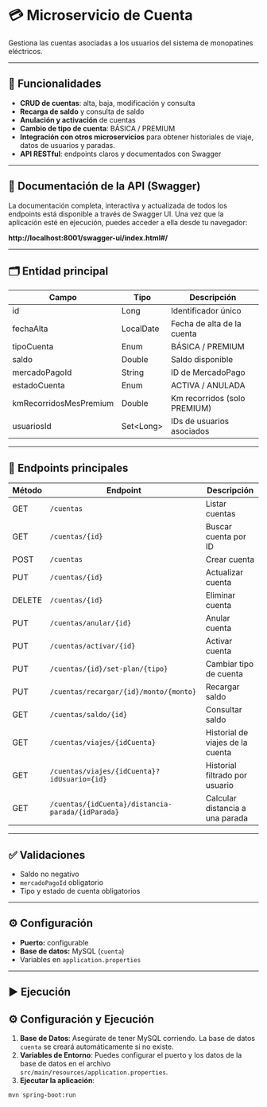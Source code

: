 
# 💳 Microservicio de Cuenta

Gestiona las cuentas asociadas a los usuarios del sistema de monopatines eléctricos.

---

## 🚀 Funcionalidades

- **CRUD de cuentas**: alta, baja, modificación y consulta
- **Recarga de saldo** y consulta de saldo
- **Anulación y activación** de cuentas
- **Cambio de tipo de cuenta**: BÁSICA / PREMIUM
- **Integración con otros microservicios** para obtener historiales de viaje, datos de usuarios y paradas.
- **API RESTful**: endpoints claros y documentados con Swagger

---

## 📖 Documentación de la API (Swagger)

La documentación completa, interactiva y actualizada de todos los endpoints está disponible a través de Swagger UI. Una vez que la aplicación esté en ejecución, puedes acceder a ella desde tu navegador:

**http://localhost:8001/swagger-ui/index.html#/**

---

## 🗂️ Entidad principal

| Campo                  | Tipo        | Descripción                          |
|------------------------|-------------|--------------------------------------|
| id                     | Long        | Identificador único                  |
| fechaAlta              | LocalDate   | Fecha de alta de la cuenta           |
| tipoCuenta             | Enum        | BÁSICA / PREMIUM                     |
| saldo                  | Double      | Saldo disponible                     |
| mercadoPagoId          | String      | ID de MercadoPago                    |
| estadoCuenta           | Enum        | ACTIVA / ANULADA                     |
| kmRecorridosMesPremium | Double      | Km recorridos (solo PREMIUM)         |
| usuariosId             | Set\<Long\> | IDs de usuarios asociados            |

---

## 📡 Endpoints principales

| Método | Endpoint                                    | Descripción                        |
|--------|---------------------------------------------|------------------------------------|
| GET    | `/cuentas`                                  | Listar cuentas                     |
| GET    | `/cuentas/{id}`                             | Buscar cuenta por ID               |
| POST   | `/cuentas`                                  | Crear cuenta                       |
| PUT    | `/cuentas/{id}`                             | Actualizar cuenta                  |
| DELETE | `/cuentas/{id}`                             | Eliminar cuenta                    |
| PUT    | `/cuentas/anular/{id}`                      | Anular cuenta                      |
| PUT    | `/cuentas/activar/{id}`                     | Activar cuenta                     |
| PUT    | `/cuentas/{id}/set-plan/{tipo}`             | Cambiar tipo de cuenta             |
| PUT     | `/cuentas/recargar/{id}/monto/{monto}`      | Recargar saldo                     |
| GET    | `/cuentas/saldo/{id}`                       | Consultar saldo                    |
| GET    | `/cuentas/viajes/{idCuenta}`                | Historial de viajes de la cuenta   |
| GET    | `/cuentas/viajes/{idCuenta}?idUsuario={id}` | Historial filtrado por usuario     |
| GET    | `/cuentas/{idCuenta}/distancia-parada/{idParada}` | Calcular distancia a una parada |

---

## ✅ Validaciones

- Saldo no negativo
- `mercadoPagoId` obligatorio
- Tipo y estado de cuenta obligatorios

---

## ⚙️ Configuración

- **Puerto:** configurable
- **Base de datos:** MySQL (`cuenta`)
- Variables en `application.properties`

---

## ▶️ Ejecución

## ⚙️ Configuración y Ejecución

1.  **Base de Datos**: Asegúrate de tener MySQL corriendo. La base de datos `cuenta` se creará automáticamente si no existe.
2.  **Variables de Entorno**: Puedes configurar el puerto y los datos de la base de datos en el archivo `src/main/resources/application.properties`.
3.  **Ejecutar la aplicación**:

```bash
mvn spring-boot:run
